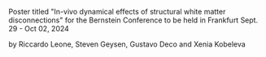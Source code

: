 Poster titled "In-vivo dynamical effects of structural white matter disconnections" for the Bernstein Conference to be held in Frankfurt Sept. 29 - Oct 02, 2024

by Riccardo Leone, Steven Geysen, Gustavo Deco and Xenia Kobeleva 
